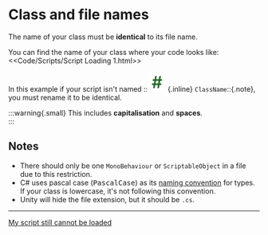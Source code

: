 # Class and file names

The name of your class must be **identical** to its file name.  

You can find the name of your class where your code looks like:  
<<Code/Scripts/Script Loading 1.html>>

In this example if your script isn't named ::![Script Icon](script-icon.svg){.inline} `ClassName`::{.note}, you must rename it to be identical.  

:::warning{.small}
This includes **capitalisation** and **spaces**.  
:::  

## Notes
- There should only be one `MonoBehaviour` or `ScriptableObject` in a file due to this restriction.  
- C# uses pascal case (<kbd>PascalCase</kbd>) as its [naming convention](https://learn.microsoft.com/en-us/dotnet/csharp/fundamentals/coding-style/identifier-names#naming-conventions) for types. If your class is lowercase, it's not following this convention.
- Unity will hide the file extension, but it should be `.cs`.


---  
[My script still cannot be loaded](Console%20Errors.md)
